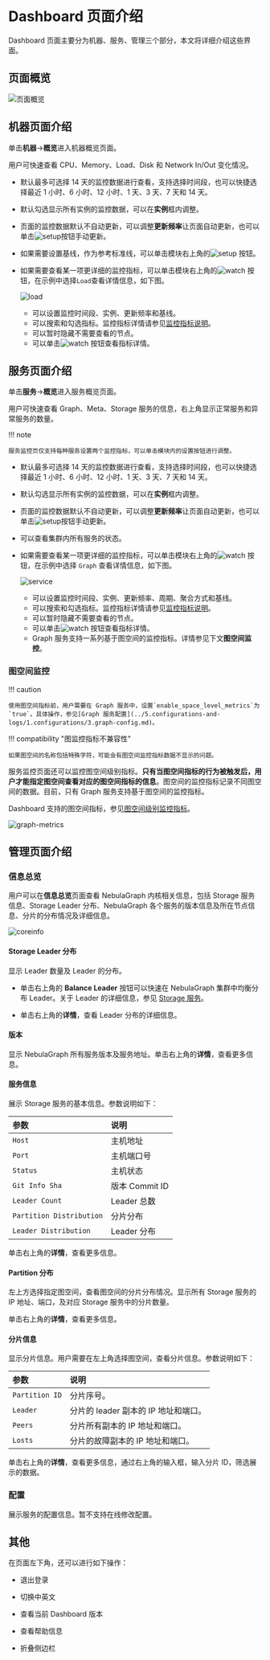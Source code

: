 # Dashboard 页面介绍

Dashboard 页面主要分为机器、服务、管理三个部分，本文将详细介绍这些界面。

## 页面概览

![页面概览](https://docs-cdn.nebula-graph.com.cn/figures/overview1-221103-cn.png)

## 机器页面介绍

单击**机器**->**概览**进入机器概览页面。

用户可快速查看 CPU、Memory、Load、Disk 和 Network In/Out 变化情况。

- 默认最多可选择 14 天的监控数据进行查看，支持选择时间段，也可以快捷选择最近 1 小时、6 小时、12 小时、1 天、3 天、7 天和 14 天。
- 默认勾选显示所有实例的监控数据，可以在**实例**框内调整。
- 页面的监控数据默认不自动更新，可以调整**更新频率**让页面自动更新，也可以单击![setup](https://docs-cdn.nebula-graph.com.cn/figures/refresh-220616.png)按钮手动更新。
- 如果需要设置基线，作为参考标准线，可以单击模块右上角的![setup](https://docs-cdn.nebula-graph.com.cn/figures/Setup_cn.png) 按钮。
- 如果需要查看某一项更详细的监控指标，可以单击模块右上角的![watch](https://docs-cdn.nebula-graph.com.cn/figures/watch_cn.png) 按钮，在示例中选择`Load`查看详情信息，如下图。

    ![load](https://docs-cdn.nebula-graph.com.cn/figures/ds-load-220913-cn.png)
    
  - 可以设置监控时间段、实例、更新频率和基线。
  - 可以搜索和勾选指标。监控指标详情请参见[监控指标说明](6.monitor-parameter.md)。
  - 可以暂时隐藏不需要查看的节点。
  - 可以单击![watch](https://docs-cdn.nebula-graph.com.cn/figures/watch_cn.png) 按钮查看指标详情。

## 服务页面介绍

单击**服务**->**概览**进入服务概览页面。

用户可快速查看 Graph、Meta、Storage 服务的信息，右上角显示正常服务和异常服务的数量。

!!! note

    服务监控页仅支持每种服务设置两个监控指标，可以单击模块内的设置按钮进行调整。

- 默认最多可选择 14 天的监控数据进行查看，支持选择时间段，也可以快捷选择最近 1 小时、6 小时、12 小时、1 天、3 天、7 天和 14 天。
- 默认勾选显示所有实例的监控数据，可以在**实例**框内调整。
- 页面的监控数据默认不自动更新，可以调整**更新频率**让页面自动更新，也可以单击![setup](https://docs-cdn.nebula-graph.com.cn/figures/refresh-220616.png)按钮手动更新。
- 可以查看集群内所有服务的状态。
- 如果需要查看某一项更详细的监控指标，可以单击模块右上角的![watch](https://docs-cdn.nebula-graph.com.cn/figures/watch_cn.png) 按钮，在示例中选择 `Graph` 查看详情信息，如下图。

   ![service](https://docs-cdn.nebula-graph.com.cn/figures/ds-graph-220913-cn.png)
   
  - 可以设置监控时间段、实例、更新频率、周期、聚合方式和基线。
  - 可以搜索和勾选指标。监控指标详情请参见[监控指标说明](6.monitor-parameter.md)。
  - 可以暂时隐藏不需要查看的节点。
  - 可以单击![watch](https://docs-cdn.nebula-graph.com.cn/figures/watch_cn.png) 按钮查看指标详情。
  - Graph 服务支持一系列基于图空间的监控指标。详情参见下文**图空间监控**。

### 图空间监控

!!! caution

    使用图空间指标前，用户需要在 Graph 服务中，设置`enable_space_level_metrics`为`true`。具体操作，参见[Graph 服务配置](../5.configurations-and-logs/1.configurations/3.graph-config.md)。

!!! compatibility "图监控指标不兼容性"

    如果图空间的名称包括特殊字符，可能会有图空间监控指标数据不显示的问题。

服务监控页面还可以监控图空间级别指标。**只有当图空间指标的行为被触发后，用户才能指定图空间查看对应的图空间指标的信息**。图空间的监控指标记录不同图空间的数据。目前，只有 Graph 服务支持基于图空间的监控指标。

Dashboard 支持的图空间指标，参见[图空间级别监控指标](6.monitor-parameter.md)。

![graph-metrics](https://docs-cdn.nebula-graph.com.cn/figures/space_level_metrics_cn.png)

## 管理页面介绍

### 信息总览

用户可以在**信息总览**页面查看 NebulaGraph 内核相关信息，包括 Storage 服务信息、Storage Leader 分布、NebulaGraph 各个服务的版本信息及所在节点信息、分片的分布情况及详细信息。

![coreinfo](https://docs-cdn.nebula-graph.com.cn/figures/clustercore-info_2022-04-11_cn.png)

#### Storage Leader 分布

显示 Leader 数量及 Leader 的分布。

- 单击右上角的 **Balance Leader** 按钮可以快速在 NebulaGraph 集群中均衡分布 Leader。关于 Leader 的详细信息，参见 [Storage 服务](../1.introduction/3.nebula-graph-architecture/4.storage-service.md)。

- 单击右上角的**详情**，查看 Leader 分布的详细信息。

#### 版本

显示 NebulaGraph 所有服务版本及服务地址。单击右上角的**详情**，查看更多信息。

#### 服务信息

展示 Storage 服务的基本信息。参数说明如下：

| 参数 | 说明 |
| :--- | :--- |
| `Host` | 主机地址 |
| `Port` | 主机端口号 |
| `Status` | 主机状态 |
| `Git Info Sha` | 版本 Commit ID |
| `Leader Count` | Leader 总数 |
| `Partition Distribution` | 分片分布 |
| `Leader Distribution` | Leader 分布 |

单击右上角的**详情**，查看更多信息。

#### Partition 分布

左上方选择指定图空间，查看图空间的分片分布情况。显示所有 Storage 服务的 IP 地址、端口，及对应 Storage 服务中的分片数量。

单击右上角的**详情**，查看更多信息。

#### 分片信息

显示分片信息。用户需要在左上角选择图空间，查看分片信息。参数说明如下：

|参数|说明|
|:---|:---|
|`Partition ID`|分片序号。|
|`Leader`|分片的 leader 副本的 IP 地址和端口。|
|`Peers`|分片所有副本的 IP 地址和端口。|
|`Losts`|分片的故障副本的 IP 地址和端口。|

单击右上角的**详情**，查看更多信息，通过右上角的输入框，输入分片 ID，筛选展示的数据。

### 配置

展示服务的配置信息。暂不支持在线修改配置。

## 其他

在页面左下角，还可以进行如下操作：

- 退出登录

- 切换中英文

- 查看当前 Dashboard 版本

- 查看帮助信息

- 折叠侧边栏
